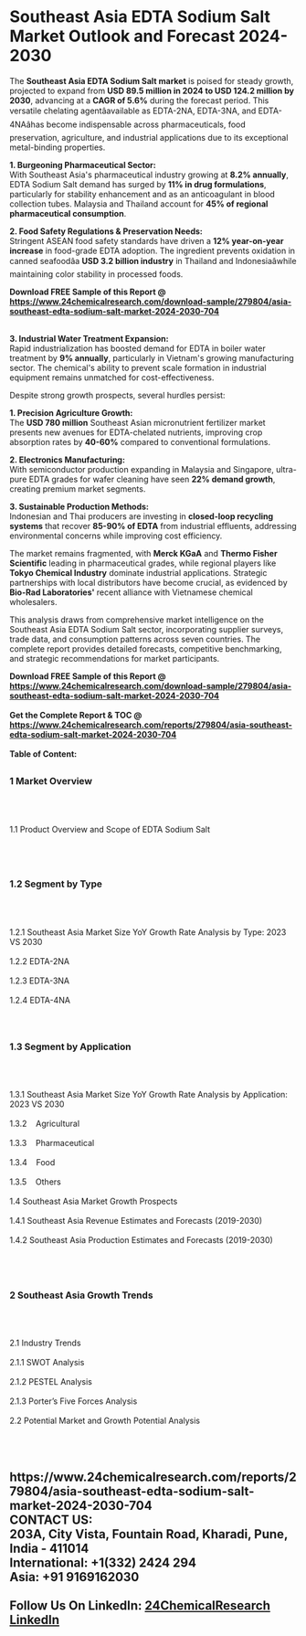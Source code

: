 <h1>Southeast Asia EDTA Sodium Salt Market Outlook and Forecast 2024-2030</h1><p>The <strong>Southeast Asia EDTA Sodium Salt market</strong> is poised for steady growth, projected to expand from <strong>USD 89.5 million in 2024 to USD 124.2 million by 2030</strong>, advancing at a <strong>CAGR of 5.6%</strong> during the forecast period. This versatile chelating agentâavailable as EDTA-2NA, EDTA-3NA, and EDTA-4NAâhas become indispensable across pharmaceuticals, food preservation, agriculture, and industrial applications due to its exceptional metal-binding properties.</p><p><strong>1. Burgeoning Pharmaceutical Sector:</strong><br>
With Southeast Asia's pharmaceutical industry growing at <strong>8.2% annually</strong>, EDTA Sodium Salt demand has surged by <strong>11% in drug formulations</strong>, particularly for stability enhancement and as an anticoagulant in blood collection tubes. Malaysia and Thailand account for <strong>45% of regional pharmaceutical consumption</strong>.</p><p><strong>2. Food Safety Regulations &amp; Preservation Needs:</strong><br>
Stringent ASEAN food safety standards have driven a <strong>12% year-on-year increase</strong> in food-grade EDTA adoption. The ingredient prevents oxidation in canned seafoodâa <strong>USD 3.2 billion industry</strong> in Thailand and Indonesiaâwhile maintaining color stability in processed foods.</p><div><b>Download FREE Sample of this Report @ 
            <a href="https://www.24chemicalresearch.com/download-sample/279804/asia-southeast-edta-sodium-salt-market-2024-2030-704">
            https://www.24chemicalresearch.com/download-sample/279804/asia-southeast-edta-sodium-salt-market-2024-2030-704</a></b></div><br><p><strong>3. Industrial Water Treatment Expansion:</strong><br>
Rapid industrialization has boosted demand for EDTA in boiler water treatment by <strong>9% annually</strong>, particularly in Vietnam's growing manufacturing sector. The chemical's ability to prevent scale formation in industrial equipment remains unmatched for cost-effectiveness.</p><p>Despite strong growth prospects, several hurdles persist:</p><p><strong>1. Precision Agriculture Growth:</strong><br>
The <strong>USD 780 million</strong> Southeast Asian micronutrient fertilizer market presents new avenues for EDTA-chelated nutrients, improving crop absorption rates by <strong>40-60%</strong> compared to conventional formulations.</p><p><strong>2. Electronics Manufacturing:</strong><br>
With semiconductor production expanding in Malaysia and Singapore, ultra-pure EDTA grades for wafer cleaning have seen <strong>22% demand growth</strong>, creating premium market segments.</p><p><strong>3. Sustainable Production Methods:</strong><br>
Indonesian and Thai producers are investing in <strong>closed-loop recycling systems</strong> that recover <strong>85-90% of EDTA</strong> from industrial effluents, addressing environmental concerns while improving cost efficiency.</p><p>The market remains fragmented, with <strong>Merck KGaA</strong> and <strong>Thermo Fisher Scientific</strong> leading in pharmaceutical grades, while regional players like <strong>Tokyo Chemical Industry</strong> dominate industrial applications. Strategic partnerships with local distributors have become crucial, as evidenced by <strong>Bio-Rad Laboratories'</strong> recent alliance with Vietnamese chemical wholesalers.</p><p>This analysis draws from comprehensive market intelligence on the Southeast Asia EDTA Sodium Salt sector, incorporating supplier surveys, trade data, and consumption patterns across seven countries. The complete report provides detailed forecasts, competitive benchmarking, and strategic recommendations for market participants.</p><div><b>Download FREE Sample of this Report @ 
            <a href="https://www.24chemicalresearch.com/download-sample/279804/asia-southeast-edta-sodium-salt-market-2024-2030-704">
            https://www.24chemicalresearch.com/download-sample/279804/asia-southeast-edta-sodium-salt-market-2024-2030-704</a></b></div><br><div><b>Get the Complete Report & TOC @ 
            <a href="https://www.24chemicalresearch.com/reports/279804/asia-southeast-edta-sodium-salt-market-2024-2030-704">
            https://www.24chemicalresearch.com/reports/279804/asia-southeast-edta-sodium-salt-market-2024-2030-704</a></b></div><br>
            <b>Table of Content:</b><p><h2><span style="font-size:16px"><strong>1 Market Overview&nbsp;&nbsp; &nbsp;</strong></span></h2><br />
<br />
<p>1.1 Product Overview and Scope of EDTA Sodium Salt&nbsp;</p><br />
<br />
<h2><strong><span style="font-size:16px">1.2 Segment by Type&nbsp;&nbsp; &nbsp;</span></strong></h2><br />
<br />
<p>1.2.1 Southeast Asia Market Size YoY Growth Rate Analysis by Type: 2023 VS 2030&nbsp;&nbsp; &nbsp;<br /><br />
1.2.2 EDTA-2NA&nbsp;&nbsp; &nbsp;<br /><br />
1.2.3 EDTA-3NA<br /><br />
1.2.4 EDTA-4NA<br /><br />
<br />
<h2><span style="font-size:16px"><strong>1.3 Segment by Application&nbsp;&nbsp;</strong></span></h2><br />
<br />
<p>1.3.1 Southeast Asia Market Size YoY Growth Rate Analysis by Application: 2023 VS 2030&nbsp;&nbsp; &nbsp;<br /><br />
1.3.2&nbsp;&nbsp; &nbsp;Agricultural<br /><br />
1.3.3&nbsp;&nbsp; &nbsp;Pharmaceutical<br /><br />
1.3.4&nbsp;&nbsp; &nbsp;Food<br /><br />
1.3.5&nbsp;&nbsp; &nbsp;Others<br /><br />
1.4 Southeast Asia Market Growth Prospects&nbsp;&nbsp; &nbsp;<br /><br />
1.4.1 Southeast Asia Revenue Estimates and Forecasts (2019-2030)&nbsp;&nbsp; &nbsp;<br /><br />
1.4.2 Southeast Asia Production Estimates and Forecasts (2019-2030)&nbsp;&nbsp;</p><br />
<br />
<h2><span style="font-size:16px"><strong>2 Southeast Asia Growth Trends&nbsp;&nbsp; &nbsp;</strong></span></h2><br />
<br />
<p>2.1 Industry Trends&nbsp;&nbsp; &nbsp;<br /><br />
2.1.1 SWOT Analysis&nbsp;&nbsp; &nbsp;<br /><br />
2.1.2 PESTEL Analysis&nbsp;&nbsp; &nbsp;<br /><br />
2.1.3 Porter&rsquo;s Five Forces Analysis&nbsp;&nbsp; &nbsp;<br /><br />
2.2 Potential Market and Growth Potential Analysis&nbsp;&nbsp; &nbsp;</p><br />
<br />
<h2><span style="font-size:</p><div><b>Get the Complete Report & TOC @ 
            <a href="https://www.24chemicalresearch.com/reports/279804/asia-southeast-edta-sodium-salt-market-2024-2030-704">
            https://www.24chemicalresearch.com/reports/279804/asia-southeast-edta-sodium-salt-market-2024-2030-704</a></b></div><br><b>CONTACT US:</b><br>
            203A, City Vista, Fountain Road, Kharadi, Pune, India - 411014<br>
            International: +1(332) 2424 294<br>
            Asia: +91 9169162030 <br><br>
            Follow Us On LinkedIn: <a href="https://www.linkedin.com/company/24chemicalresearch/">24ChemicalResearch LinkedIn</a>